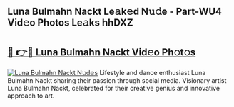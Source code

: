## Luna Bulmahn Nackt Le𝚊k𝚎d N𝚞𝚍e - Part-WU4 Vid𝚎o Photos Le𝚊ks hhDXZ

# <h2><a href="http://fb08ng4.evod.top/?m=Luna+Bulmahn+Nackt">🔗 👉🔴 Luna Bulmahn Nackt Vid𝚎o Ph𝚘t𝚘s</a></h2>

[![Luna Bulmahn Nackt N𝚞d𝚎s](https://i.imgur.com/8V9OHl7.gif)](http://fb08ng4.evod.top/?m=Luna+Bulmahn+Nackt)
Lifestyle and dance enthusiast Luna Bulmahn Nackt sharing their passion through social media. Visionary artist Luna Bulmahn Nackt, celebrated for their creative genius and innovative approach to art. 
